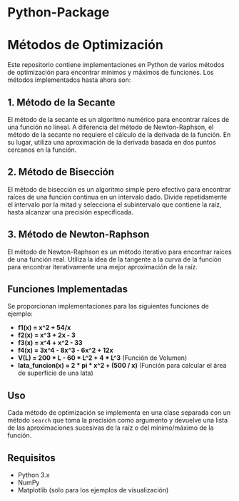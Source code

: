 # Python-Package
# Métodos de Optimización

Este repositorio contiene implementaciones en Python de varios métodos de optimización para encontrar mínimos y máximos de funciones. Los métodos implementados hasta ahora son:

## 1. Método de la Secante

El método de la secante es un algoritmo numérico para encontrar raíces de una función no lineal. A diferencia del método de Newton-Raphson, el método de la secante no requiere el cálculo de la derivada de la función. En su lugar, utiliza una aproximación de la derivada basada en dos puntos cercanos en la función.

## 2. Método de Bisección

El método de bisección es un algoritmo simple pero efectivo para encontrar raíces de una función continua en un intervalo dado. Divide repetidamente el intervalo por la mitad y selecciona el subintervalo que contiene la raíz, hasta alcanzar una precisión especificada.

## 3. Método de Newton-Raphson

El método de Newton-Raphson es un método iterativo para encontrar raíces de una función real. Utiliza la idea de la tangente a la curva de la función para encontrar iterativamente una mejor aproximación de la raíz.

## Funciones Implementadas

Se proporcionan implementaciones para las siguientes funciones de ejemplo:

- **f1(x) = x^2 + 54/x**
- **f2(x) = x^3 + 2x - 3**
- **f3(x) = x^4 + x^2 - 33**
- **f4(x) = 3x^4 - 8x^3 - 6x^2 + 12x**
- **V(L) = 200 * L - 60 * L^2 + 4 * L^3** (Función de Volumen)
- **lata_funcion(x) = 2 * pi * x^2 + (500 / x)** (Función para calcular el área de superficie de una lata)

## Uso

Cada método de optimización se implementa en una clase separada con un método `search` que toma la precisión como argumento y devuelve una lista de las aproximaciones sucesivas de la raíz o del mínimo/máximo de la función.

## Requisitos

- Python 3.x
- NumPy
- Matplotlib (solo para los ejemplos de visualización)